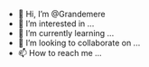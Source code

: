 - 👋 Hi, I’m @Grandemere
- 👀 I’m interested in ...
- 🌱 I’m currently learning ...
- 💞️ I’m looking to collaborate on ...
- 📫 How to reach me ...

<!---
Grandemere/Grandemere is a ✨ special ✨ repository because its `README.md` (this file) appears on your GitHub profile.
You can click the Preview link to take a look at your changes.
--->
